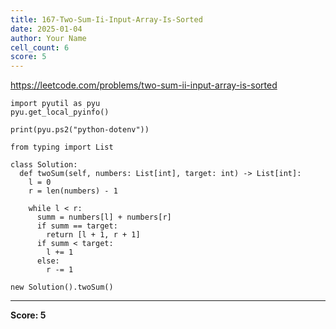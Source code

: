 ```yaml
---
title: 167-Two-Sum-Ii-Input-Array-Is-Sorted
date: 2025-01-04
author: Your Name
cell_count: 6
score: 5
---
```


https://leetcode.com/problems/two-sum-ii-input-array-is-sorted


```
import pyutil as pyu
pyu.get_local_pyinfo()
```


```
print(pyu.ps2("python-dotenv"))
```


```
from typing import List
```


```
class Solution:
  def twoSum(self, numbers: List[int], target: int) -> List[int]:
    l = 0
    r = len(numbers) - 1

    while l < r:
      summ = numbers[l] + numbers[r]
      if summ == target:
        return [l + 1, r + 1]
      if summ < target:
        l += 1
      else:
        r -= 1
```


```
new Solution().twoSum()
```


---
**Score: 5**